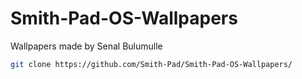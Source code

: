 # Smith-Pad-OS-Wallpapers

Wallpapers made by Senal Bulumulle




````sh 
git clone https://github.com/Smith-Pad/Smith-Pad-OS-Wallpapers/
````

